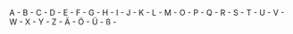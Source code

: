 
A - 
B - 
C - 
D - 
E - 
F - 
G - 
H - 
I - 
J - 
K - 
L - 
M - 
O - 
P - 
Q - 
R - 
S - 
T - 
U - 
V - 
W - 
X - 
Y - 
Z - 
Ä - 
Ö - 
Ü - 
ß - 
